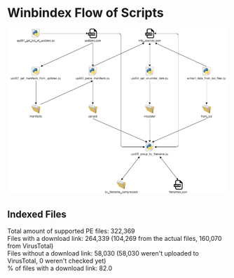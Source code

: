 # Winbindex Flow of Scripts

![winbindex-scripts-flow.png](winbindex-scripts-flow.png)

## Indexed Files

<!--FileStats-->
Total amount of supported PE files: 322,369  
Files with a download link: 264,339 (104,269 from the actual files, 160,070 from VirusTotal)  
Files without a download link: 58,030 (58,030 weren't uploaded to VirusTotal, 0 weren't checked yet)  
% of files with a download link: 82.0  
<!--/FileStats-->
